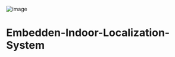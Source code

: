 ![image](https://github.com/hsu1123/Embedden-Indoor-Localization-System/blob/main/area_map.PNG?raw=true)
# Embedden-Indoor-Localization-System
